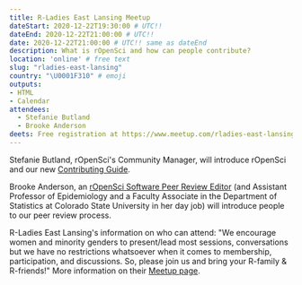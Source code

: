 ```yaml
---
title: R-Ladies East Lansing Meetup
dateStart: 2020-12-22T19:30:00 # UTC!!
dateEnd: 2020-12-22T21:00:00 # UTC!!
date: 2020-12-22T21:00:00 # UTC!! same as dateEnd
description: What is rOpenSci and how can people contribute?
location: 'online' # free text
slug: "rladies-east-lansing"
country: "\U0001F310" # emoji
outputs: 
- HTML
- Calendar 
attendees:
  - Stefanie Butland
  - Brooke Anderson
deets: Free registration at https://www.meetup.com/rladies-east-lansing/events/272642612/
---
```


Stefanie Butland, rOpenSci's Community Manager, will introduce rOpenSci and our new [Contributing Guide](https://contributing.ropensci.org/). 

Brooke Anderson, an [rOpenSci Software Peer Review Editor](/blog/2019/01/31/more_editors/) (and Assistant Professor of Epidemiology and a Faculty Associate in the Department of Statistics at Colorado State University in her day job) will introduce people to our peer review process.  

R-Ladies East Lansing's information on who can attend: "We encourage women and minority genders to present/lead most sessions, conversations but we have no restrictions whatsoever when it comes to membership, participation, and discussions. So, please join us and bring your R-family & R-friends!" More information on their [Meetup page](https://www.meetup.com/rladies-east-lansing/).



